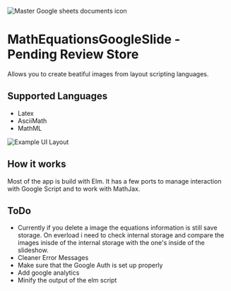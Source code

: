 ![Master Google sheets documents icon](https://github.com/brendena/MathEquationsGoogleSlide/blob/master/image/96x96.png?raw=true)

# MathEquationsGoogleSlide - Pending Review Store
  Allows you to create beatiful images from layout scripting languages.

## Supported Languages
 * Latex
 * AsciiMath
 * MathML

![Example UI Layout](https://github.com/brendena/MathEquationsGoogleSlide/blob/master/image/Example.png?raw=true)

## How it works
  Most of the app is build with Elm.  It has a few ports to manage interaction with Google Script and to work with MathJax.
  
## ToDo
  - Currently if you delete a image the equations information is still save storage.  On everload i need to check internal storage and compare the images inisde of the internal storage with the one's inside of the slideshow.
  - Cleaner Error Messages
  - Make sure that the Google Auth is set up properly
  - Add google analytics 
  - Minify the output of the elm script
